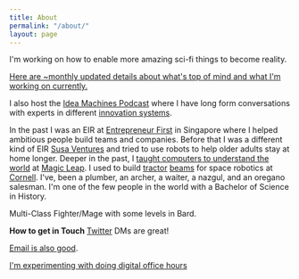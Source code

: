 ```yaml
---
title: About
permalink: "/about/"
layout: page
---
```


I'm working on how to enable more amazing sci-fi things to become reality.

[Here are ~monthly updated details about what's top of mind and what I'm working on currently.](https://notes.benjaminreinhardt.com/Top_of_mind)

I also host the [Idea Machines Podcast][ideamachines] where I have long form conversations with experts in different [innovation systems][systems].  

 In the past I was an EIR at [Entrepreneur First][EF] in Singapore where I helped ambitious people build teams and companies. Before that I was a different kind of EIR [Susa Ventures][susa] and tried to use robots to help older adults stay at home longer. Deeper in the past, I [taught computers to understand the world][deeplearning] at [Magic Leap][magicleap]. I used to build [tractor][tractor] [beams][beams] for space robotics at [Cornell][lab]. I've, been a plumber, an archer, a waiter, a nazgul, and an oregano salesman. I'm one of the few people in the world with a Bachelor of Science in History.

Multi-Class Fighter/Mage with some levels in Bard.

**How to get in Touch**
[Twitter](http://www.twitter.com/ben_reinhardt) DMs are great!

[Email is also good](mailto:ben@benjaminreinhardt.com).

[I'm experimenting with doing digital office hours](https://ben-reinhardt.youcanbook.me/)


[systems]:https://en.wikipedia.org/wiki/Innovation_system
[ideamachines]:http://www.ideamachinespodcast.com
[ef]:http://www.joinef.com
[fern]:http://www.carebyfern.com
[lab]:http://www.spacecraftresearch.com/
[cal]:/calendar/
[projects]:/projects
[resume]:/pages/bzr_resume.pdf
[tractor]: https://www.youtube.com/watch?v=Y-FXqIcmVHc
[beams]: https://www.youtube.com/watch?v=8lF_H1IqPiU
[lab]:http://www.spacecraftresearch.com/
[projects]:/projects
[resume]:/pages/bzr_resume.pdf
[tractor]: https://www.youtube.com/watch?v=Y-FXqIcmVHc
[beams]: https://www.youtube.com/watch?v=8lF_H1IqPiU
[magicleap]: http://www.magicleap.com
[deeplearning]:https://en.wikipedia.org/wiki/Deep_learning
[susa]:http://susaventures.com/

